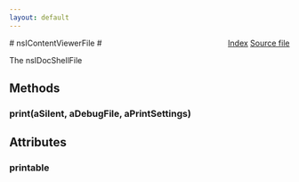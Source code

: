 ```yaml
---
layout: default
---
```

<div class='links' style='float:right'><a href="../index.html">Index</a>
<a href="http://dxr.mozilla.org/mozilla-central/source/docshell/base/nsIContentViewerFile.idl">Source file</a>
</div>
# nsIContentViewerFile #
  
The nsIDocShellFile      
  

## Methods ##

### print(aSilent, aDebugFile, aPrintSettings) ###

## Attributes ##

### printable ###
